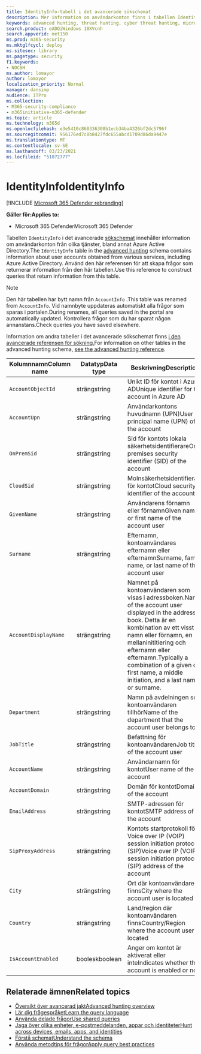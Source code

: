```yaml
---
title: IdentityInfo-tabell i det avancerade sökschemat
description: Mer information om användarkonton finns i tabellen IdentityInfo i det avancerade sökschemat
keywords: advanced hunting, threat hunting, cyber threat hunting, microsoft threat protection, microsoft 365, mtp, m365, search, query, telemetry, schema reference, kusto, table, column, data type, description, AccountInfo, IdentityInfo, account
search.product: eADQiWindows 10XVcnh
search.appverid: met150
ms.prod: m365-security
ms.mktglfcycl: deploy
ms.sitesec: library
ms.pagetype: security
f1.keywords:
- NOCSH
ms.author: lomayor
author: lomayor
localization_priority: Normal
manager: dansimp
audience: ITPro
ms.collection:
- M365-security-compliance
- m365initiative-m365-defender
ms.topic: article
ms.technology: m365d
ms.openlocfilehash: e3e5410c868336308b1ecb34ba4326bf2dc5796f
ms.sourcegitcommit: 956176ed7c8b8427fdc655abcd1709d86da9447e
ms.translationtype: MT
ms.contentlocale: sv-SE
ms.lasthandoff: 03/23/2021
ms.locfileid: "51072777"
---
```

# <a name="identityinfo"></a><span data-ttu-id="f8f32-104">IdentityInfo</span><span class="sxs-lookup"><span data-stu-id="f8f32-104">IdentityInfo</span></span>

[!INCLUDE [Microsoft 365 Defender rebranding](../includes/microsoft-defender.md)]


<span data-ttu-id="f8f32-105">**Gäller för:**</span><span class="sxs-lookup"><span data-stu-id="f8f32-105">**Applies to:**</span></span>
- <span data-ttu-id="f8f32-106">Microsoft 365 Defender</span><span class="sxs-lookup"><span data-stu-id="f8f32-106">Microsoft 365 Defender</span></span>

<span data-ttu-id="f8f32-107">Tabellen `IdentityInfo` i det avancerade [sökschemat](advanced-hunting-overview.md) innehåller information om användarkonton från olika tjänster, bland annat Azure Active Directory.</span><span class="sxs-lookup"><span data-stu-id="f8f32-107">The `IdentityInfo` table in the [advanced hunting](advanced-hunting-overview.md) schema contains information about user accounts obtained from various services, including Azure Active Directory.</span></span> <span data-ttu-id="f8f32-108">Använd den här referensen för att skapa frågor som returnerar information från den här tabellen.</span><span class="sxs-lookup"><span data-stu-id="f8f32-108">Use this reference to construct queries that return information from this table.</span></span>

>[!NOTE]
><span data-ttu-id="f8f32-109">Den här tabellen har bytt namn från `AccountInfo` .</span><span class="sxs-lookup"><span data-stu-id="f8f32-109">This table was renamed from `AccountInfo`.</span></span> <span data-ttu-id="f8f32-110">Vid namnbyte uppdateras automatiskt alla frågor som sparas i portalen.</span><span class="sxs-lookup"><span data-stu-id="f8f32-110">During renames, all queries saved in the portal are automatically updated.</span></span> <span data-ttu-id="f8f32-111">Kontrollera frågor som du har sparat någon annanstans.</span><span class="sxs-lookup"><span data-stu-id="f8f32-111">Check queries you have saved elsewhere.</span></span>

<span data-ttu-id="f8f32-112">Information om andra tabeller i det avancerade sökschemat finns [i den avancerade referensen för sökning.](advanced-hunting-schema-tables.md)</span><span class="sxs-lookup"><span data-stu-id="f8f32-112">For information on other tables in the advanced hunting schema, [see the advanced hunting reference](advanced-hunting-schema-tables.md).</span></span>

| <span data-ttu-id="f8f32-113">Kolumnnamn</span><span class="sxs-lookup"><span data-stu-id="f8f32-113">Column name</span></span> | <span data-ttu-id="f8f32-114">Datatyp</span><span class="sxs-lookup"><span data-stu-id="f8f32-114">Data type</span></span> | <span data-ttu-id="f8f32-115">Beskrivning</span><span class="sxs-lookup"><span data-stu-id="f8f32-115">Description</span></span> |
|-------------|-----------|-------------|
| `AccountObjectId` | <span data-ttu-id="f8f32-116">sträng</span><span class="sxs-lookup"><span data-stu-id="f8f32-116">string</span></span> | <span data-ttu-id="f8f32-117">Unikt ID för kontot i Azure AD</span><span class="sxs-lookup"><span data-stu-id="f8f32-117">Unique identifier for the account in Azure AD</span></span> |
| `AccountUpn` | <span data-ttu-id="f8f32-118">sträng</span><span class="sxs-lookup"><span data-stu-id="f8f32-118">string</span></span> | <span data-ttu-id="f8f32-119">Användarkontons huvudnamn (UPN)</span><span class="sxs-lookup"><span data-stu-id="f8f32-119">User principal name (UPN) of the account</span></span> |
| `OnPremSid` | <span data-ttu-id="f8f32-120">sträng</span><span class="sxs-lookup"><span data-stu-id="f8f32-120">string</span></span> | <span data-ttu-id="f8f32-121">Sid för kontots lokala säkerhetsidentifierare</span><span class="sxs-lookup"><span data-stu-id="f8f32-121">On-premises security identifier (SID) of the account</span></span> |
| `CloudSid` | <span data-ttu-id="f8f32-122">sträng</span><span class="sxs-lookup"><span data-stu-id="f8f32-122">string</span></span> | <span data-ttu-id="f8f32-123">Molnsäkerhetsidentifierare för kontot</span><span class="sxs-lookup"><span data-stu-id="f8f32-123">Cloud security identifier of the account</span></span> |
| `GivenName` | <span data-ttu-id="f8f32-124">sträng</span><span class="sxs-lookup"><span data-stu-id="f8f32-124">string</span></span> | <span data-ttu-id="f8f32-125">Användarens förnamn eller förnamn</span><span class="sxs-lookup"><span data-stu-id="f8f32-125">Given name or first name of the account user</span></span> |
| `Surname` | <span data-ttu-id="f8f32-126">sträng</span><span class="sxs-lookup"><span data-stu-id="f8f32-126">string</span></span> | <span data-ttu-id="f8f32-127">Efternamn, kontoanvändares efternamn eller efternamn</span><span class="sxs-lookup"><span data-stu-id="f8f32-127">Surname, family name, or last name of the account user</span></span> |
| `AccountDisplayName` | <span data-ttu-id="f8f32-128">sträng</span><span class="sxs-lookup"><span data-stu-id="f8f32-128">string</span></span> | <span data-ttu-id="f8f32-129">Namnet på kontoanvändaren som visas i adressboken.</span><span class="sxs-lookup"><span data-stu-id="f8f32-129">Name of the account user displayed in the address book.</span></span> <span data-ttu-id="f8f32-130">Detta är en kombination av ett visst namn eller förnamn, en mellaninititiering och efternamn eller efternamn.</span><span class="sxs-lookup"><span data-stu-id="f8f32-130">Typically a combination of a given or first name, a middle initiation, and a last name or surname.</span></span> |
| `Department` | <span data-ttu-id="f8f32-131">sträng</span><span class="sxs-lookup"><span data-stu-id="f8f32-131">string</span></span> | <span data-ttu-id="f8f32-132">Namn på avdelningen som kontoanvändaren tillhör</span><span class="sxs-lookup"><span data-stu-id="f8f32-132">Name of the department that the account user belongs to</span></span> |
| `JobTitle` | <span data-ttu-id="f8f32-133">sträng</span><span class="sxs-lookup"><span data-stu-id="f8f32-133">string</span></span> | <span data-ttu-id="f8f32-134">Befattning för kontoanvändaren</span><span class="sxs-lookup"><span data-stu-id="f8f32-134">Job title of the account user</span></span> |
| `AccountName` | <span data-ttu-id="f8f32-135">sträng</span><span class="sxs-lookup"><span data-stu-id="f8f32-135">string</span></span> | <span data-ttu-id="f8f32-136">Användarnamn för kontot</span><span class="sxs-lookup"><span data-stu-id="f8f32-136">User name of the account</span></span> |
| `AccountDomain` | <span data-ttu-id="f8f32-137">sträng</span><span class="sxs-lookup"><span data-stu-id="f8f32-137">string</span></span> | <span data-ttu-id="f8f32-138">Domän för kontot</span><span class="sxs-lookup"><span data-stu-id="f8f32-138">Domain of the account</span></span> |
| `EmailAddress` | <span data-ttu-id="f8f32-139">sträng</span><span class="sxs-lookup"><span data-stu-id="f8f32-139">string</span></span> | <span data-ttu-id="f8f32-140">SMTP-adressen för kontot</span><span class="sxs-lookup"><span data-stu-id="f8f32-140">SMTP address of the account</span></span> |
| `SipProxyAddress` | <span data-ttu-id="f8f32-141">sträng</span><span class="sxs-lookup"><span data-stu-id="f8f32-141">string</span></span> | <span data-ttu-id="f8f32-142">Kontots startprotokoll för Voice over IP (VOIP) session initiation protocol (SIP)</span><span class="sxs-lookup"><span data-stu-id="f8f32-142">Voice over IP (VOIP) session initiation protocol (SIP) address of the account</span></span> |
| `City` | <span data-ttu-id="f8f32-143">sträng</span><span class="sxs-lookup"><span data-stu-id="f8f32-143">string</span></span> | <span data-ttu-id="f8f32-144">Ort där kontoanvändaren finns</span><span class="sxs-lookup"><span data-stu-id="f8f32-144">City where the account user is located</span></span> |
| `Country` | <span data-ttu-id="f8f32-145">sträng</span><span class="sxs-lookup"><span data-stu-id="f8f32-145">string</span></span> | <span data-ttu-id="f8f32-146">Land/region där kontoanvändaren finns</span><span class="sxs-lookup"><span data-stu-id="f8f32-146">Country/Region where the account user is located</span></span> |
| `IsAccountEnabled` | <span data-ttu-id="f8f32-147">boolesk</span><span class="sxs-lookup"><span data-stu-id="f8f32-147">boolean</span></span> | <span data-ttu-id="f8f32-148">Anger om kontot är aktiverat eller inte</span><span class="sxs-lookup"><span data-stu-id="f8f32-148">Indicates whether the account is enabled or not</span></span> |

## <a name="related-topics"></a><span data-ttu-id="f8f32-149">Relaterade ämnen</span><span class="sxs-lookup"><span data-stu-id="f8f32-149">Related topics</span></span>
- [<span data-ttu-id="f8f32-150">Översikt över avancerad jakt</span><span class="sxs-lookup"><span data-stu-id="f8f32-150">Advanced hunting overview</span></span>](advanced-hunting-overview.md)
- [<span data-ttu-id="f8f32-151">Lär dig frågespråket</span><span class="sxs-lookup"><span data-stu-id="f8f32-151">Learn the query language</span></span>](advanced-hunting-query-language.md)
- [<span data-ttu-id="f8f32-152">Använda delade frågor</span><span class="sxs-lookup"><span data-stu-id="f8f32-152">Use shared queries</span></span>](advanced-hunting-shared-queries.md)
- [<span data-ttu-id="f8f32-153">Jaga över olika enheter, e-postmeddelanden, appar och identiteter</span><span class="sxs-lookup"><span data-stu-id="f8f32-153">Hunt across devices, emails, apps, and identities</span></span>](advanced-hunting-query-emails-devices.md)
- [<span data-ttu-id="f8f32-154">Förstå schemat</span><span class="sxs-lookup"><span data-stu-id="f8f32-154">Understand the schema</span></span>](advanced-hunting-schema-tables.md)
- [<span data-ttu-id="f8f32-155">Använda metodtips för frågor</span><span class="sxs-lookup"><span data-stu-id="f8f32-155">Apply query best practices</span></span>](advanced-hunting-best-practices.md)
